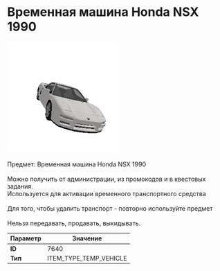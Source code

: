 # Временная машина Honda NSX 1990

![Item Image](../img/7640.webp?raw=true)

Предмет: Временная машина Honda NSX 1990<br><br>Можно получить от администрации, из промокодов и в квестовых задания.<br>Используется для активации временного транспортного средства<br><br>Для того, чтобы удалить транспорт - повторно используйте предмет<br><br>Нельзя передавать, продавать, выкидывать.


| Параметр | Значение |
|----------|----------|
| **ID** | 7640 |
| **Тип** | ITEM_TYPE_TEMP_VEHICLE |

